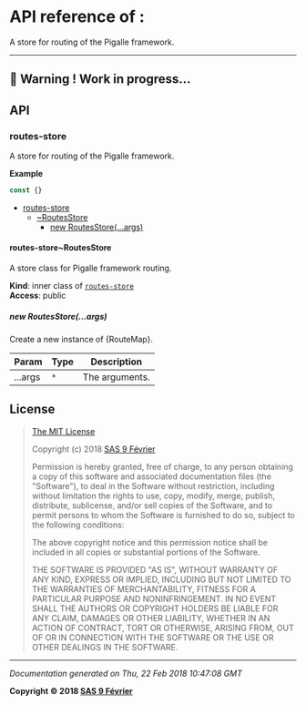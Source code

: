 # API reference of :

A store for routing of the Pigalle framework.

---
&#x1F34E; **__Warning !__ Work in progress...**
---
## API

<a name="module_routes-store"></a>

### routes-store
A store for routing of the Pigalle framework.

**Example**  
```js
const {}
```

* [routes-store](#module_routes-store)
    * [~RoutesStore](#module_routes-store..RoutesStore)
        * [new RoutesStore(...args)](#new_module_routes-store..RoutesStore_new)

<a name="module_routes-store..RoutesStore"></a>

#### routes-store~RoutesStore
A store class for Pigalle framework routing.

**Kind**: inner class of [<code>routes-store</code>](#module_routes-store)  
**Access**: public  
<a name="new_module_routes-store..RoutesStore_new"></a>

##### new RoutesStore(...args)
Create a new instance of {RouteMap}.


| Param | Type | Description |
| --- | --- | --- |
| ...args | <code>\*</code> | The arguments. |

## <a name="license"> License

>
> [The MIT License](https://opensource.org/licenses/MIT)
>
> Copyright (c) 2018 [SAS 9 Février](https://9fevrier.com/)
>
> Permission is hereby granted, free of charge, to any person obtaining a copy
> of this software and associated documentation files (the "Software"), to deal
> in the Software without restriction, including without limitation the rights
> to use, copy, modify, merge, publish, distribute, sublicense, and/or sell
> copies of the Software, and to permit persons to whom the Software is
> furnished to do so, subject to the following conditions:
>
> The above copyright notice and this permission notice shall be included in all
> copies or substantial portions of the Software.
>
> THE SOFTWARE IS PROVIDED "AS IS", WITHOUT WARRANTY OF ANY KIND, EXPRESS OR
> IMPLIED, INCLUDING BUT NOT LIMITED TO THE WARRANTIES OF MERCHANTABILITY,
> FITNESS FOR A PARTICULAR PURPOSE AND NONINFRINGEMENT. IN NO EVENT SHALL THE
>AUTHORS OR COPYRIGHT HOLDERS BE LIABLE FOR ANY CLAIM, DAMAGES OR OTHER
> LIABILITY, WHETHER IN AN ACTION OF CONTRACT, TORT OR OTHERWISE, ARISING FROM,
> OUT OF OR IN CONNECTION WITH THE SOFTWARE OR THE USE OR OTHER DEALINGS IN THE
> SOFTWARE.
>

***

_Documentation generated on Thu, 22 Feb 2018 10:47:08 GMT_

**Copyright &copy; 2018 [SAS 9 Février](https://9fevrier.com/)**
